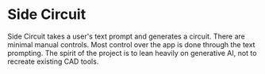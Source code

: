 # Side Circuit

Side Circuit takes a user's text prompt and generates a circuit.  There are minimal manual controls.  Most control over the app is done through the text prompting.  The spirit of the project is to lean heavily on generative AI, not to recreate existing CAD tools.
